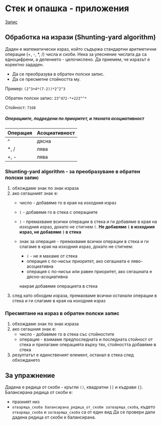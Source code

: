# Стек и опашка - приложения

[Запис](https://drive.google.com/file/d/1pv3ztO5y6_0kyfbXF3u8o71RRZyY49MO/view?usp=sharing)

## Обработка на изрази (Shunting-yard algorithm)

Даден е математически израз, който съдържа стандартни аритметични операции (+, -, *, /) числа и скоби. Нека за улеснение числата да са едноцифрени, а делението - целочислено. Да приемем, че изразът е коректно зададен.
- Да се преобразува в обратен полски запис.
- Да се пресметне стойността му.

Пример: 
`(2^3+4*(7-2))*2^2^3`

Обратен полски запис: `23^472-*+223^^*`

Стойност: `7168`

##### Операциите, подредени по приоритет, и тяхната асоциативност

| Операция | Асоциативност |
| -------- | ------------- |
|    ^     |     дясна     |
|   *, /   |     лява      |
|   +, -   |     лява      |

### Shunting-yard algorithm -  за преобразуване в обратен полски запис

1. обхождаме знак по знак израза
2. ако сегашният знак е:
    - число - добавяме го в края на изходния израз
    - `(` - добавяме го в стека с операциите
    - `)` - премахваме всички операции в стека и ги добавяме в края на изходния израз, докато не стигнем `(`. **Нe добавяме `(` в изходния израз, не добавяме `)` в стека**
    - знак за операция - премахваме всички операции в стека и ги слагаме в края на изходния израз, докато не стигнем:
        - `(` - не я махаме от стека
        - операция с по-нисък приоритет, ако сегашната е ляво-асоциативна
        - операция с по-нисък или равен приоритет, ако сегашната е дясно-асоциативна
            
         накрая добавяме операцията в стека
3. след като обходим израза, премахваме всички останали операции в стека и ги слагаме в края на изходния израз

### Пресмятане на израз в обратен полски запис

1. обхождаме знак по знак израза
2. ако сегашния знак е:
    - число - добавяме го в стека със стойностите
    - операция - взимаме предпоследната и последната стойност от стека и прилагаме операцията върху тях, стойността добавяме в стека
3. резултатът е единственият елемент, останал в стека след обхождането

## За упражнение
Дадена е редица от скоби - кръгли `()`, квадратни `[]` и къдрави `{}`. Балансирана редица от скоби е:
- празният низ
- `отваряща_скоба балансирана_редица_от_скоби затваряща_скоба`, където `отваряща_скоба` и `затваряща_скоба` са от един вид
Да се провери дали дадена редица от скоби е балансирана. 
